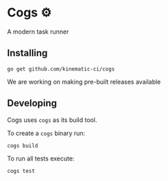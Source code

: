 # Cogs ⚙️

A modern task runner

## Installing

```
go get github.com/kinematic-ci/cogs
```

We are working on making pre-built releases available

## Developing

Cogs uses `cogs` as its build tool.

To create a `cogs` binary run:

```
cogs build
```

To run all tests execute:

```
cogs test
```
